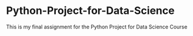 # Python-Project-for-Data-Science
This is my final assignment for the Python Project for Data Science Course
